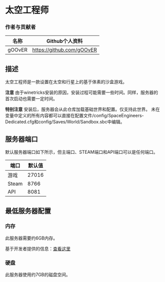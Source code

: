 # 太空工程师

### 作者与贡献者
| 名称        | Github个人资料  |
| ------------- |-------------|
|   gOOvER   | https://github.com/gOOvER |


## 描述
太空工程师是一款设置在太空和行星上的基于体素的沙盒游戏。

**注意**
由于winetricks安装的原因，安装过程可能需要一些时间。同样，服务器的首次启动也需要一定时间。

**特别注意**
安装后，服务器会从此仓库加载基础世界和配置。仅支持此世界。
未在变量中定义的所有内容都可以直接在配置文件/config/SpaceEngineers-Dedicated.cfg和config/Saves/World/Sandbox.sbc中编辑。

## 服务器端口

默认服务器端口如下所示，但主端口、STEAM端口和API端口可以是任何端口。

| 端口  | 默认值 |
|-------|---------|
| 游戏  | 27016   |
| Steam | 8766    |
| API   | 8081    |

## 最低服务器配置

### 内存

此服务器需要约6GB内存。

基于开发者提供的信息：[查看这里](https://www.spaceengineersgame.com/dedicated-servers/)

### 硬盘

此服务器使用约7GB的磁盘空间。 